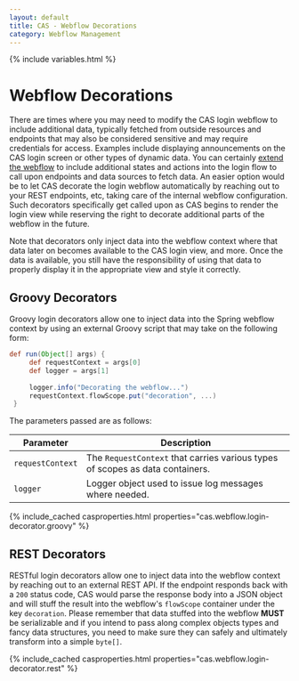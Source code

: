 ```yaml
---
layout: default
title: CAS - Webflow Decorations
category: Webflow Management
---
```


{% include variables.html %}

# Webflow Decorations

There are times where you may need to modify the CAS login webflow to include 
additional data, typically fetched from outside resources and endpoints that may 
also be considered sensitive and may require credentials for access. Examples 
include displaying announcements on the CAS login screen or other types of 
dynamic data. You can certainly [extend the webflow](Webflow-Customization-Extensions.html) 
to include additional states and actions into the login flow to call upon endpoints 
and data sources to fetch data. An easier option would be to let CAS decorate the 
login webflow automatically by reaching out to your REST endpoints, etc, taking 
care of the internal webflow configuration. Such decorators specifically get 
called upon as CAS begins to render the login view while reserving the right to
decorate additional parts of the webflow in the future.

Note that decorators only inject data into the webflow context where that data 
later on becomes available to the CAS login view, and more. Once the data is 
available, you still have the responsibility of using that data to properly 
display it in the appropriate view and style it correctly.

## Groovy Decorators

Groovy login decorators allow one to inject data into the Spring webflow 
context by using an external Groovy script that may take on the following form:

```groovy
def run(Object[] args) {
     def requestContext = args[0]
     def logger = args[1]
     
     logger.info("Decorating the webflow...")
     requestContext.flowScope.put("decoration", ...)
 }
``` 

The parameters passed are as follows:

| Parameter            | Description                                                                   |
|----------------------|-------------------------------------------------------------------------------|
| `requestContext`     | The `RequestContext` that carries various types of scopes as data containers. |
| `logger`             | Logger object used to issue log messages where needed.                        |

{% include_cached casproperties.html properties="cas.webflow.login-decorator.groovy" %}

## REST Decorators

RESTful login decorators allow one to inject data into the webflow context by 
reaching out to an external REST API. If the endpoint responds back with a `200` 
status code, CAS would parse the response body into a JSON object and will stuff 
the result into the webflow's `flowScope` container under the key `decoration`. 
Please remember that data stuffed into the webflow **MUST** be serializable and 
if you intend to pass along complex objects types and fancy data structures, you 
need to make sure they can safely and ultimately transform into a simple `byte[]`.

{% include_cached casproperties.html properties="cas.webflow.login-decorator.rest" %}

